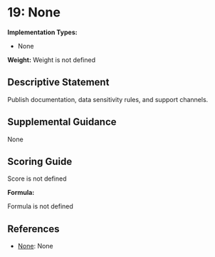 # 19: None

**Implementation Types:**

- None

**Weight:** Weight is not defined

## Descriptive Statement

Publish documentation, data sensitivity rules, and support channels.

## Supplemental Guidance

None

## Scoring Guide

Score is not defined

**Formula:**

Formula is not defined

## References

- [None](None): None

